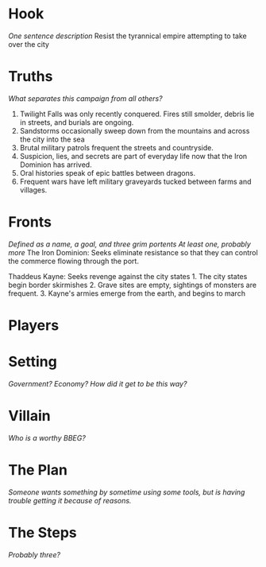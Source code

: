 # Hook
*One sentence description*
Resist the tyrannical empire attempting to take over the city
# Truths
*What separates this campaign from all others?*
1. Twilight Falls was only recently conquered. Fires still smolder, debris lie in streets, and burials are ongoing.
2. Sandstorms occasionally sweep down from the mountains and across the city into the sea
3. Brutal military patrols frequent the streets and countryside.
4. Suspicion, lies, and secrets are part of everyday life now that the Iron Dominion has arrived. 
5. Oral histories speak of epic battles between dragons. 
6.  Frequent wars have left military graveyards tucked between farms and villages.


# Fronts
*Defined as a name, a goal, and three grim portents*
*At least one, probably more*
The Iron Dominion: Seeks eliminate resistance so that they can control the commerce flowing through the port.

Thaddeus Kayne: Seeks revenge against the city states
	1. The city states begin border skirmishes
	2. Grave sites are empty, sightings of monsters are frequent.
	3. Kayne's armies emerge from the earth, and begins to march
# Players

# Setting
*Government? Economy? How did it get to be this way?*

# Villain
*Who is a worthy BBEG?*

# The Plan
*Someone wants something by sometime using some tools, but is having trouble getting it because of reasons.*

# The Steps
*Probably three?*


